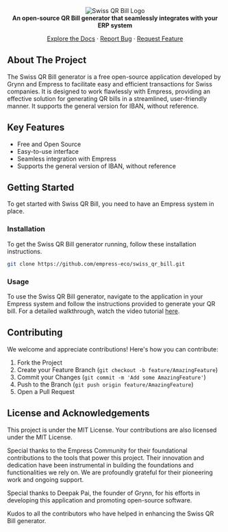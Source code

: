 <div align="center">
    <img src="https://grow.empress.eco/uploads/default/original/2X/1/1f1e1044d3864269d2a613577edb9763890422ab.png" alt="Swiss QR Bill Logo">
    <br />
    <strong>An open-source QR Bill generator that seamlessly integrates with your ERP system</strong>
</div>
<p align="center">
    <a href="https://grow.empress.eco/">Explore the Docs</a>
    ·
    <a href="https://github.com/empress-eco/swiss_qr_bill/issues">Report Bug</a>
    ·
    <a href="https://github.com/empress-eco/swiss_qr_bill/issues">Request Feature</a>
</p>

## About The Project

The Swiss QR Bill generator is a free open-source application developed by Grynn and Empress to facilitate easy and efficient transactions for Swiss companies. It is designed to work flawlessly with Empress, providing an effective solution for generating QR bills in a streamlined, user-friendly manner. It supports the general version for IBAN, without reference.

## Key Features
- Free and Open Source
- Easy-to-use interface
- Seamless integration with Empress
- Supports the general version of IBAN, without reference

## Getting Started

To get started with Swiss QR Bill, you need to have an Empress system in place.

### Installation
To get the Swiss QR Bill generator running, follow these installation instructions.

```sh
git clone https://github.com/empress-eco/swiss_qr_bill.git
```

### Usage
To use the Swiss QR Bill generator, navigate to the application in your Empress system and follow the instructions provided to generate your QR bill. For a detailed walkthrough, watch the video tutorial [here](https://user-images.githubusercontent.com/23282682/118352148-265c4080-b560-11eb-8fa2-184d016b5c5f.mp4).

## Contributing
We welcome and appreciate contributions! Here's how you can contribute:

1. Fork the Project
2. Create your Feature Branch (`git checkout -b feature/AmazingFeature`)
3. Commit your Changes (`git commit -m 'Add some AmazingFeature'`)
4. Push to the Branch (`git push origin feature/AmazingFeature`)
5. Open a Pull Request

## License and Acknowledgements

This project is under the MIT License. Your contributions are also licensed under the MIT License.

Special thanks to the Empress Community for their foundational contributions to the tools that power this project. Their innovation and dedication have been instrumental in building the foundations and functionalities we rely on. We are profoundly grateful for their pioneering work and ongoing support.

Special thanks to Deepak Pai, the founder of Grynn, for his efforts in developing this application and promoting open-source software.

Kudos to all the contributors who have helped in enhancing the Swiss QR Bill generator.